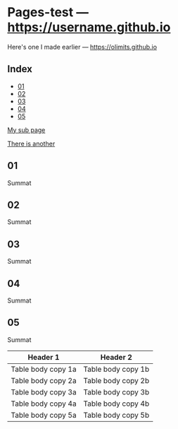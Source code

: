 # Pages-test — https://username.github.io
Here's one I made earlier — https://olimits.github.io

## Index
- [01](#01)  
- [02](#02)  
- [03](#03)  
- [04](#04)  
- [05](#05)  

[My sub page](/my-subfolder/summat.md)

[There is another](/my-subfolder/summat-2.md)

## 01
Summat

## 02
Summat

## 03
Summat

## 04
Summat

## 05
Summat

|Header 1| Header 2|
|--------|--------|
|Table body copy 1a| Table body copy 1b|
|Table body copy 2a| Table body copy 2b|
|Table body copy 3a| Table body copy 3b|
|Table body copy 4a| Table body copy 4b|
|Table body copy 5a| Table body copy 5b|
